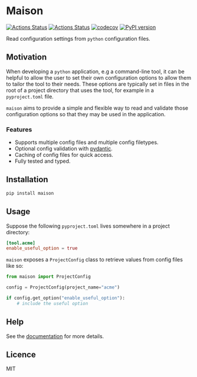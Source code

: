 # Maison

[![Actions Status](https://github.com/dbatten5/maison/workflows/Tests/badge.svg)](https://github.com/dbatten5/maison/actions)
[![Actions Status](https://github.com/dbatten5/maison/workflows/Release/badge.svg)](https://github.com/dbatten5/maison/actions)
[![codecov](https://codecov.io/gh/dbatten5/maison/branch/main/graph/badge.svg?token=948J8ECAQT)](https://codecov.io/gh/dbatten5/maison)
[![PyPI version](https://badge.fury.io/py/maison.svg)](https://badge.fury.io/py/maison)

Read configuration settings from `python` configuration files.

## Motivation

When developing a `python` application, e.g a command-line tool, it can be
helpful to allow the user to set their own configuration options to allow them
to tailor the tool to their needs. These options are typically set in files in
the root of a project directory that uses the tool, for example in a
`pyproject.toml` file.

`maison` aims to provide a simple and flexible way to read and validate those
configuration options so that they may be used in the application.

### Features

- Supports multiple config files and multiple config filetypes.
- Optional config validation with [pydantic](https://pydantic-docs.helpmanual.io/).
- Caching of config files for quick access.
- Fully tested and typed.

## Installation

```bash
pip install maison
```

## Usage

Suppose the following `pyproject.toml` lives somewhere in a project directory:

```toml
[tool.acme]
enable_useful_option = true
```

`maison` exposes a `ProjectConfig` class to retrieve values from config files
like so:

```python
from maison import ProjectConfig

config = ProjectConfig(project_name="acme")

if config.get_option("enable_useful_option"):
    # include the useful option
```

## Help

See the [documentation](https://dbatten5.github.io/maison) for more details.

## Licence

MIT
